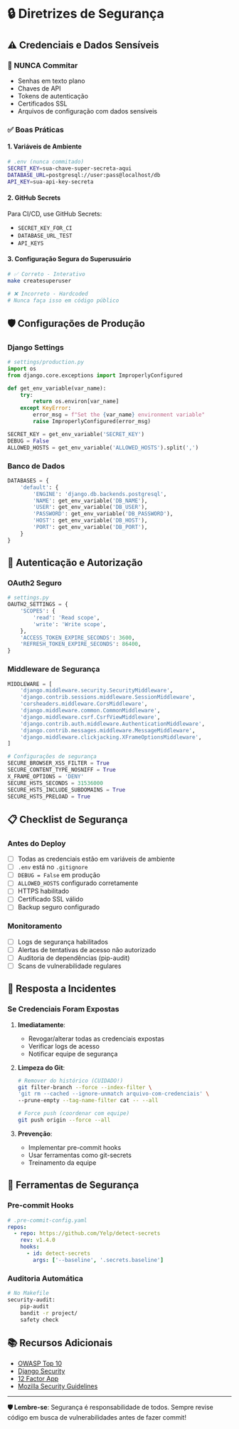 # 🔒 Diretrizes de Segurança

## ⚠️ Credenciais e Dados Sensíveis

### 🚫 NUNCA Commitar

- Senhas em texto plano
- Chaves de API
- Tokens de autenticação
- Certificados SSL
- Arquivos de configuração com dados sensíveis

### ✅ Boas Práticas

#### 1. Variáveis de Ambiente

```bash
# .env (nunca commitado)
SECRET_KEY=sua-chave-super-secreta-aqui
DATABASE_URL=postgresql://user:pass@localhost/db
API_KEY=sua-api-key-secreta
```

#### 2. GitHub Secrets

Para CI/CD, use GitHub Secrets:

- `SECRET_KEY_FOR_CI`
- `DATABASE_URL_TEST`
- `API_KEYS`

#### 3. Configuração Segura do Superusuário

```bash
# ✅ Correto - Interativo
make createsuperuser

# ❌ Incorreto - Hardcoded
# Nunca faça isso em código público
```

## 🛡️ Configurações de Produção

### Django Settings

```python
# settings/production.py
import os
from django.core.exceptions import ImproperlyConfigured

def get_env_variable(var_name):
    try:
        return os.environ[var_name]
    except KeyError:
        error_msg = f"Set the {var_name} environment variable"
        raise ImproperlyConfigured(error_msg)

SECRET_KEY = get_env_variable('SECRET_KEY')
DEBUG = False
ALLOWED_HOSTS = get_env_variable('ALLOWED_HOSTS').split(',')
```

### Banco de Dados

```python
DATABASES = {
    'default': {
        'ENGINE': 'django.db.backends.postgresql',
        'NAME': get_env_variable('DB_NAME'),
        'USER': get_env_variable('DB_USER'),
        'PASSWORD': get_env_variable('DB_PASSWORD'),
        'HOST': get_env_variable('DB_HOST'),
        'PORT': get_env_variable('DB_PORT'),
    }
}
```

## 🔐 Autenticação e Autorização

### OAuth2 Seguro

```python
# settings.py
OAUTH2_SETTINGS = {
    'SCOPES': {
        'read': 'Read scope',
        'write': 'Write scope',
    },
    'ACCESS_TOKEN_EXPIRE_SECONDS': 3600,
    'REFRESH_TOKEN_EXPIRE_SECONDS': 86400,
}
```

### Middleware de Segurança

```python
MIDDLEWARE = [
    'django.middleware.security.SecurityMiddleware',
    'django.contrib.sessions.middleware.SessionMiddleware',
    'corsheaders.middleware.CorsMiddleware',
    'django.middleware.common.CommonMiddleware',
    'django.middleware.csrf.CsrfViewMiddleware',
    'django.contrib.auth.middleware.AuthenticationMiddleware',
    'django.contrib.messages.middleware.MessageMiddleware',
    'django.middleware.clickjacking.XFrameOptionsMiddleware',
]

# Configurações de segurança
SECURE_BROWSER_XSS_FILTER = True
SECURE_CONTENT_TYPE_NOSNIFF = True
X_FRAME_OPTIONS = 'DENY'
SECURE_HSTS_SECONDS = 31536000
SECURE_HSTS_INCLUDE_SUBDOMAINS = True
SECURE_HSTS_PRELOAD = True
```

## 📋 Checklist de Segurança

### Antes do Deploy

- [ ] Todas as credenciais estão em variáveis de ambiente
- [ ] `.env` está no `.gitignore`
- [ ] `DEBUG = False` em produção
- [ ] `ALLOWED_HOSTS` configurado corretamente
- [ ] HTTPS habilitado
- [ ] Certificado SSL válido
- [ ] Backup seguro configurado

### Monitoramento

- [ ] Logs de segurança habilitados
- [ ] Alertas de tentativas de acesso não autorizado
- [ ] Auditoria de dependências (pip-audit)
- [ ] Scans de vulnerabilidade regulares

## 🚨 Resposta a Incidentes

### Se Credenciais Foram Expostas

1. **Imediatamente**:
   - Revogar/alterar todas as credenciais expostas
   - Verificar logs de acesso
   - Notificar equipe de segurança

2. **Limpeza do Git**:

   ```bash
   # Remover do histórico (CUIDADO!)
   git filter-branch --force --index-filter \
   'git rm --cached --ignore-unmatch arquivo-com-credenciais' \
   --prune-empty --tag-name-filter cat -- --all

   # Force push (coordenar com equipe)
   git push origin --force --all
   ```

3. **Prevenção**:
   - Implementar pre-commit hooks
   - Usar ferramentas como git-secrets
   - Treinamento da equipe

## 🔧 Ferramentas de Segurança

### Pre-commit Hooks

```yaml
# .pre-commit-config.yaml
repos:
  - repo: https://github.com/Yelp/detect-secrets
    rev: v1.4.0
    hooks:
      - id: detect-secrets
        args: ['--baseline', '.secrets.baseline']
```

### Auditoria Automática

```bash
# No Makefile
security-audit:
	pip-audit
	bandit -r project/
	safety check
```

## 📚 Recursos Adicionais

- [OWASP Top 10](https://owasp.org/www-project-top-ten/)
- [Django Security](https://docs.djangoproject.com/en/stable/topics/security/)
- [12 Factor App](https://12factor.net/)
- [Mozilla Security Guidelines](https://infosec.mozilla.org/guidelines/web_security)

---

**🛡️ Lembre-se**: Segurança é responsabilidade de todos. Sempre revise código em busca de vulnerabilidades antes de fazer commit!
